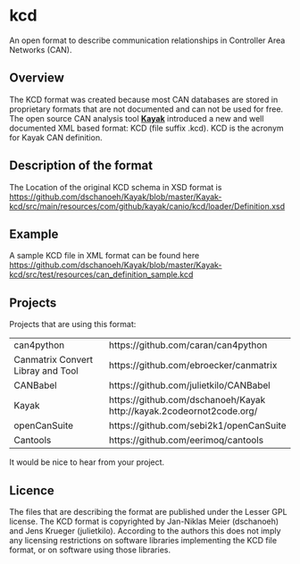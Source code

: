 # kcd
An open format to describe communication relationships in Controller Area Networks (CAN).

## Overview

The KCD format was created because most CAN databases are stored in proprietary formats that are not documented and can not be used for free.
The open source CAN analysis tool [**Kayak**](https://github.com/dschanoeh/Kayak/ "Kayak is an application for CAN bus diagnosis and monitoring") introduced a new and well documented XML based format: KCD (file suffix .kcd). KCD is the acronym for Kayak CAN definition.

## Description of the format
The Location of the original KCD schema in XSD format is
https://github.com/dschanoeh/Kayak/blob/master/Kayak-kcd/src/main/resources/com/github/kayak/canio/kcd/loader/Definition.xsd

## Example
A sample KCD file in XML format can be found here
https://github.com/dschanoeh/Kayak/blob/master/Kayak-kcd/src/test/resources/can_definition_sample.kcd

## Projects

Projects that are using this format:
<table>
    <tr>
        <td>can4python</td><td>https://github.com/caran/can4python</td>
    </tr>
    <tr>
        <td>Canmatrix Convert Libray and Tool</td><td>https://github.com/ebroecker/canmatrix</td>
    </tr>    
    <tr>
        <td>CANBabel</td><td>https://github.com/julietkilo/CANBabel</td>
    </tr>
    <tr>
        <td>Kayak</td><td>https://github.com/dschanoeh/Kayak<br/>http://kayak.2codeornot2code.org/</td>
    </tr>    
    <tr>
        <td>openCanSuite</td><td>https://github.com/sebi2k1/openCanSuite</td>
    </tr>
    <tr>
        <td>Cantools</td><td>https://github.com/eerimoq/cantools</td>
    </tr>
</table>

It would be nice to hear from your project. 

## Licence

The files that are describing the format are published under the Lesser GPL license. The KCD format is copyrighted by Jan-Niklas Meier (dschanoeh) and Jens Krueger (julietkilo). According to the authors this does not imply any licensing restrictions on software libraries implementing the KCD file format, or on software using those libraries.
